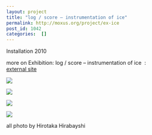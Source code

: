 ```yaml
---
layout: project
title: "log / score – instrumentation of ice"
permalink: http://moxus.org/project/ex-ice
post_id: 1042
categories:  []
---
```


Installation 2010

more on Exhibition: log / score – instrumentation of ice  :  
[external site](http://ice.gzk.jp/ex/)


![](/images/project/0614-164452.jpg)

![](/images/project/0614-143542-590x442.jpg)

![](/images/project/0614-163736-590x442.jpg)

![](/images/project/0614-150446--590x442.jpg)

all photo by Hirotaka Hirabayshi

 